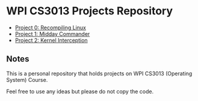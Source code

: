 # WPI CS3013 Projects Repository

- [Project 0: Recompiling Linux](project0/)
- [Project 1: Midday Commander](project1/)
- [Project 2: Kernel Interception](project2/)


## Notes
This is a personal repository that holds projects on WPI CS3013 (Operating System) Course.

Feel free to use any ideas but please do not copy the code.
